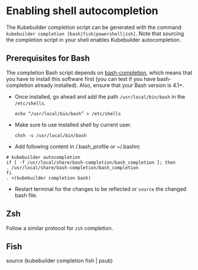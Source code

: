 # Enabling shell autocompletion
The Kubebuilder completion script can be generated with the command `kubebuilder completion [bash|fish|powershell|zsh]`. 
Note that sourcing the completion script in your shell enables Kubebuilder autocompletion. 

<aside class="note">
<h1>Prerequisites for Bash</h1>

The completion Bash script depends on [bash-completion](https://github.com/scop/bash-completion), which means that you have to install this software first (you can test if you have bash-completion already installed). Also, ensure that your Bash version is 4.1+. 

</aside>


- Once installed, go ahead and add the path `/usr/local/bin/bash` in the  `/etc/shells`.

    `echo “/usr/local/bin/bash” > /etc/shells`

- Make sure to use installed shell by current user.

    `chsh -s /usr/local/bin/bash`

- Add following content in /.bash_profile or ~/.bashrc

```
# kubebuilder autocompletion
if [ -f /usr/local/share/bash-completion/bash_completion ]; then
. /usr/local/share/bash-completion/bash_completion
fi
. <(kubebuilder completion bash)
```
- Restart terminal for the changes to be reflected or `source` the changed bash file.

<aside class="note">
<h1>Zsh</h1>

Follow a similar protocol for `zsh` completion.

</aside>

<aside class="note">
<h1>Fish</h1>

source (kubebuilder completion fish | psub)

</aside>
